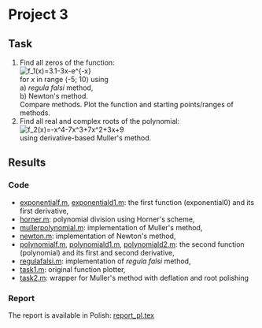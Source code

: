 # Project 3

## Task

1. Find all zeros of the function:  
![`f_1(x)=3.1-3x-e^{-x}`](https://latex.codecogs.com/gif.latex?f_1(x)=3.1-3x-e^{-x})  
for *x* in range ⟨-5; 10⟩ using  
a) *regula falsi* method,  
b) Newton's method.  
Compare methods. Plot the function and starting points/ranges of methods.
2. Find all real and complex roots of the polynomial:  
![`f_2(x)=-x^4-7x^3+7x^2+3x+9`](https://latex.codecogs.com/gif.latex?f_2(x)=-x^4-7x^3+7x^2+3x+9)  
using derivative-based Muller's method.

## Results

### Code
 - [exponentialf.m](exponentialf.m), [exponentiald1.m](exponentiald1.m): the first function (exponential0) and its first derivative,
 - [horner.m](horner.m): polynomial division using Horner's scheme,
 - [mullerpolynomial.m](mullerpolynomial.m): implementation of Muller's method,
 - [newton.m](newton.m): implementation of Newton's method,
 - [polynomialf.m](polynomialf.m), [polynomiald1.m](polynomiald1.m), [polynomiald2.m](polynomiald2.m): the second function (polynomial) and its first and second derivative,
 - [regulafalsi.m](regulafalsi.m): implementation of *regula falsi* method,
 - [task1.m](task1.m): original function plotter,
 - [task2.m](task2.m): wrapper for Muller's method with deflation and root polishing

### Report
The report is available in Polish: [report_pl.tex](report_pl.tex)

